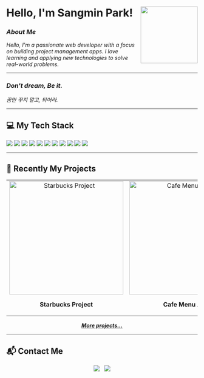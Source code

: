 <!-- <img align="right" src="https://user-images.githubusercontent.com/61736137/165254138-70830fcb-b25a-42b0-a8a4-b90678bcb2a2.svg" width="300"/> -->

<h1> Hello, I'm Sangmin Park! <img align='right' src="https://user-images.githubusercontent.com/81800956/183647780-5ff1c3b3-6e14-4fc8-bd71-43c27d61ac99.png" height="150"></h1>

<p>
  <em>
    <h3><b>About Me</b></h3>
    Hello, I'm a passionate web developer with a focus on building project management apps. I love learning and applying new technologies to solve real-world problems.<br>
  </em>
  <hr>
  <em>
    <h3>Don't dream, Be it.</h3>
    <p>꿈만 꾸지 말고, 되어라.</p> 
  </em>
</p>
<hr>

<h2>💻 My Tech Stack</h2>

<p>
  <img src="https://img.shields.io/badge/-HTML5-E34F26?style=for-the-badge&logo=html5&logoColor=white" />
  <img src="https://img.shields.io/badge/-CSS3-1572B6?style=for-the-badge&logo=css3&logoColor=white" />
  <img src="https://img.shields.io/badge/-JavaScript-F7DF1C?style=for-the-badge&logo=javascript&logoColor=black" />
  <img src="https://img.shields.io/badge/-TypeScript-007ACC?style=for-the-badge&logo=typescript&logoColor=white" />
  <img src="https://img.shields.io/badge/-React-61DAFB?style=for-the-badge&logo=react&logoColor=black" />
  <img src="https://img.shields.io/badge/-Node.js-339933?style=for-the-badge&logo=node.js&logoColor=white" />
  <img src="https://img.shields.io/badge/-Git-F05032?style=for-the-badge&logo=git&logoColor=white" />
  <img src="https://img.shields.io/badge/-jQuery-0769AD?style=for-the-badge&logo=jquery&logoColor=white" />
  <img src="https://img.shields.io/badge/-ASP.NET_MVC-512BD4?style=for-the-badge&logo=.net&logoColor=white" />
  <img src="https://img.shields.io/badge/-C%23-239120?style=for-the-badge&logo=c-sharp&logoColor=white" />
  <img src="https://img.shields.io/badge/-MSSQL-CC2927?style=for-the-badge&logo=microsoft-sql-server&logoColor=white" />
</p>

<hr>

<h2>🚀 Recently My Projects</h2>
<table>
  <tbody>
    <tr>
      <td align="center">
        <a href="https://github.com/gkkary3/startbucks">
          <img src="https://user-images.githubusercontent.com/81800956/229945957-e5980de9-ab9b-4506-b1e4-12dc93c8b1be.png" width="300" height="300" alt="Starbucks Project">
        </a>
        <p><b>Starbucks Project</b></p>
      </td>
      <td align="center">
        <a href="https://github.com/gkkary3/my-cafe-menu-app">
          <img src="https://user-images.githubusercontent.com/81800956/230419342-fe45a13e-3c7e-4218-9907-c36700d984b2.png" width="300" height="300" alt="Cafe Menu App">
        </a>
        <p><b>Cafe Menu App</b></p>
      </td>
      <td align="center">
        <a href="https://github.com/gkkary3/apple-ipad-app">
          <img src="https://github.com/ParkYoungWoong/apple-ipad-app/raw/main/images/screenshot1.jpg" width="300" height="300" alt="Apple iPad App">
        </a>
        <p><b>Apple iPad App</b></p>
      </td>
    </tr>
  </tbody>
</table>

<p align="center">
  <b><em><a href="#">More projects...</a></em></b>
</p>

<hr>

<h2>📬 Contact Me</h2>
<p align="center">
  <a href="mailto:nambawon1@gmail.com"><img src="https://img.shields.io/badge/gmail-D14836?style=for-the-badge&logo=gmail&logoColor=white" /></a>&nbsp;&nbsp;
  <a href="https://velog.io/@vekkary"><img src="https://img.shields.io/badge/velog-3B5998?style=for-the-badge&logo=velog&logoColor=Lightgreen" /></a>
</p>
